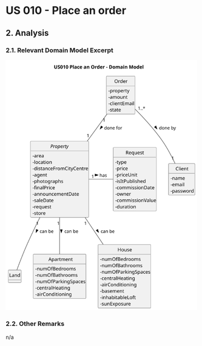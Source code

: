 # US 010 - Place an order

## 2. Analysis

### 2.1. Relevant Domain Model Excerpt

![Domain Model](svg/us010-domain-model.svg)

### 2.2. Other Remarks

n/a